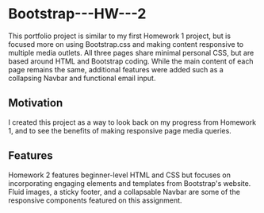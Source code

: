 # Bootstrap---HW---2

This portfolio project is similar to my first Homework 1 project, but is focused more on using Bootstrap.css and making content responsive to multiple media outlets. All three pages share minimal personal CSS, but are based around HTML and Bootstrap coding. While the main content of each page remains the same, additional features were added such as a collapsing Navbar and functional email input.

## Motivation
I created this project as a way to look back on my progress from Homework 1, and to see the benefits of making responsive page media queries. 

## Features
Homework 2 features beginner-level HTML and CSS but focuses on incorporating engaging elements and templates from Bootstrap's website. Fluid images, a sticky footer, and a collapsable Navbar are some of the responsive components featured on this assignment.